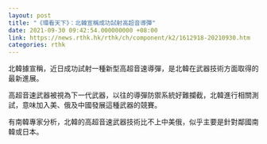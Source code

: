 ```yaml
---
layout: post
title: "《環看天下》：北韓宣稱成功試射高超音導彈"
date: 2021-09-30 09:42:54.000000000 +08:00
link: https://news.rthk.hk/rthk/ch/component/k2/1612918-20210930.htm
categories: rthk
---
```


北韓據宣稱，近日成功試射一種新型高超音速導彈，是北韓在武器技術方面取得的最新進展。

高超音速武器被視為下一代武器，以往的導彈防禦系統好難攔截，北韓進行相關測試，意味加入美、俄及中國發展這種武器的競賽。

有南韓專家分析，北韓的高超音速武器技術比不上中美俄，似乎主要是針對鄰國南韓或日本。
